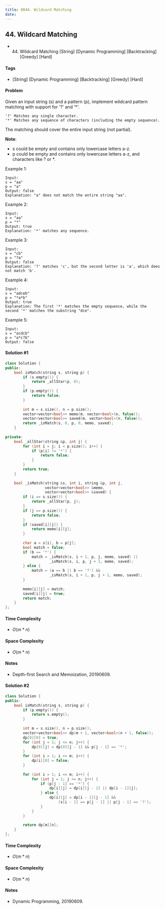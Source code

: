 ```yaml
---
title: 0044. Wildcard Matching
date: 
---
```


## 44. Wildcard Matching
- 44. Wildcard Matching [String] [Dynamic Programming] [Backtracking] [Greedy] [Hard]

#### Tags
- [String] [Dynamic Programming] [Backtracking] [Greedy] [Hard]

#### Problem
Given an input string (s) and a pattern (p), implement wildcard pattern matching with support for '?' and '*'.

    '?' Matches any single character.
    '*' Matches any sequence of characters (including the empty sequence).

The matching should cover the entire input string (not partial).

**Note**:

- s could be empty and contains only lowercase letters a-z.
- p could be empty and contains only lowercase letters a-z, and characters like ? or *.

Example 1:

    Input:
    s = "aa"
    p = "a"
    Output: false
    Explanation: "a" does not match the entire string "aa".

Example 2:

    Input:
    s = "aa"
    p = "*"
    Output: true
    Explanation: '*' matches any sequence.

Example 3:

    Input:
    s = "cb"
    p = "?a"
    Output: false
    Explanation: '?' matches 'c', but the second letter is 'a', which does not match 'b'.

Example 4:

    Input:
    s = "adceb"
    p = "*a*b"
    Output: true
    Explanation: The first '*' matches the empty sequence, while the second '*' matches the substring "dce".

Example 5:

    Input:
    s = "acdcb"
    p = "a*c?b"
    Output: false

#### Solution #1
``` C++
class Solution {
public:
    bool isMatch(string s, string p) {
        if (s.empty()) {
            return _allStar(p, 0);
        }
        if (p.empty()) {
            return false;
        }
        
        int m = s.size(), n = p.size();
        vector<vector<bool>> memo(m, vector<bool>(n, false));
        vector<vector<bool>> saved(m, vector<bool>(n, false));
        return _isMatch(s, 0, p, 0, memo, saved);
    }
    
private:
    bool _allStar(string &p, int j) {
        for (int i = j; i < p.size(); i++) {
            if (p[i] != '*') {
                return false;
            }
        }
        return true;
    }
    
    bool _isMatch(string &s, int i, string &p, int j, 
                  vector<vector<bool>> &memo, 
                  vector<vector<bool>> &saved) {
        if (i == s.size()) {
            return _allStar(p, j);
        }
        if (j == p.size()) {
            return false;
        }
        if (saved[i][j]) {
            return memo[i][j];
        }
        
        char a = s[i], b = p[j];
        bool match = false;
        if (b == '*') {
            match = _isMatch(s, i + 1, p, j, memo, saved) ||
                    _isMatch(s, i, p, j + 1, memo, saved);
        } else {
            match = (a == b || b == '?') && 
                    _isMatch(s, i + 1, p, j + 1, memo, saved);
        }
        
        memo[i][j] = match;
        saved[i][j] = true;
        return match;
    }
};
```

#### Time Complexity
- $O(m*n)$

#### Space Complexity
- $O(m*n)$

#### Notes
- Depth-first Search and Memoization, 20190609.

#### Solution #2
``` C++
class Solution {
public:
    bool isMatch(string s, string p) {
        if (p.empty()) {
            return s.empty();
        }
        
        int m = s.size(), n = p.size();
        vector<vector<bool>> dp(m + 1, vector<bool>(n + 1, false));
        dp[0][0] = true;
        for (int j = 1; j <= n; j++) {
            dp[0][j] = dp[0][j - 1] && p[j - 1] == '*';
        }
        for (int i = 1; i <= m; i++) {
            dp[i][0] = false;
        }
        
        for (int i = 1; i <= m; i++) {
            for (int j = 1; j <= n; j++) {
                if (p[j - 1] == '*') {
                    dp[i][j] = dp[i][j - 1] || dp[i - 1][j];
                } else {
                    dp[i][j] = dp[i - 1][j - 1] && 
                        (s[i - 1] == p[j - 1] || p[j - 1] == '?');
                }
            }
        }
        
        return dp[m][n];
    }
};
```

#### Time Complexity
- $O(m*n)$

#### Space Complexity
- $O(m*n)$

#### Notes
- Dynamic Programming, 20190609.
